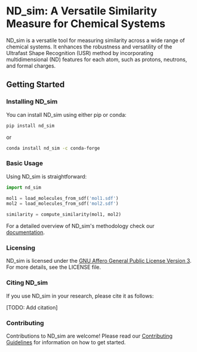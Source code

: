 # ND_sim: A Versatile Similarity Measure for Chemical Systems

ND_sim is a versatile tool for measuring similarity across a wide range of chemical systems. It enhances the robustness and versatility of the Ultrafast Shape Recognition (USR) method by incorporating multidimensional (ND) features for each atom, such as protons, neutrons, and formal charges.

## Getting Started

### Installing ND_sim

You can install ND_sim using either pip or conda:

```bash
pip install nd_sim
```
or 

```bash
conda install nd_sim -c conda-forge
```

### Basic Usage

Using ND_sim is straightforward:

```python
import nd_sim

mol1 = load_molecules_from_sdf('mol1.sdf')
mol2 = load_molecules_from_sdf('mol2.sdf')

similarity = compute_similarity(mol1, mol2)

```
For a detailed overview of ND_sim's methodology check our [documentation](https://marcellocostamagna.github.io/ND_sim/).


### Licensing

ND_sim is licensed under the [GNU Affero General Public License Version 3](https://www.gnu.org/licenses/agpl-3.0.html). For more details, see the LICENSE file.

### Citing ND_sim

If you use ND_sim in your research, please cite it as follows:

[TODO: Add citation]

### Contributing

Contributions to ND_sim are welcome! Please read our [Contributing Guidelines](https://marcellocostamagna.github.io/ND_sim/CONTRIBUTING.html) for information on how to get started.



